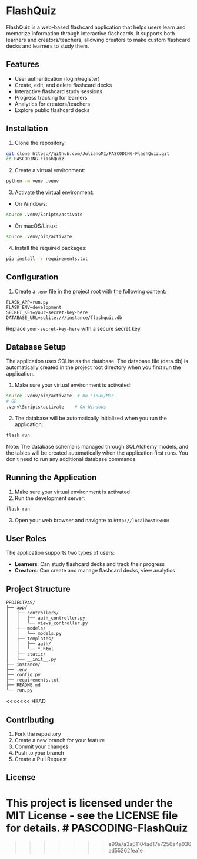# FlashQuiz

FlashQuiz is a web-based flashcard application that helps users learn and memorize information through interactive flashcards. It supports both learners and creators/teachers, allowing creators to make custom flashcard decks and learners to study them.

## Features

- User authentication (login/register)
- Create, edit, and delete flashcard decks
- Interactive flashcard study sessions
- Progress tracking for learners
- Analytics for creators/teachers
- Explore public flashcard decks

## Installation

1. Clone the repository:
```bash
git clone https://github.com/JulianoMI/PASCODING-FlashQuiz.git
cd PASCODING-FlashQuiz
```

2. Create a virtual environment:
```bash
python -m venv .venv
```

3. Activate the virtual environment:
- On Windows:
```bash
source .venv/Scripts/activate
```
- On macOS/Linux:
```bash
source .venv/bin/activate
```

4. Install the required packages:
```bash
pip install -r requirements.txt
```

## Configuration

1. Create a `.env` file in the project root with the following content:
```
FLASK_APP=run.py
FLASK_ENV=development
SECRET_KEY=your-secret-key-here
DATABASE_URL=sqlite:///instance/flashquiz.db
```

Replace `your-secret-key-here` with a secure secret key.

## Database Setup

The application uses SQLite as the database. The database file (data.db) is automatically created in the project root directory when you first run the application.

1. Make sure your virtual environment is activated:
```bash
source .venv/bin/activate  # On Linux/Mac
# OR
.venv\Scripts\activate    # On Windows
```

2. The database will be automatically initialized when you run the application:
```bash
flask run
```

Note: The database schema is managed through SQLAlchemy models, and the tables will be created automatically when the application first runs. You don't need to run any additional database commands.

## Running the Application

1. Make sure your virtual environment is activated
2. Run the development server:
```bash
flask run
```
3. Open your web browser and navigate to `http://localhost:5000`

## User Roles

The application supports two types of users:
- **Learners**: Can study flashcard decks and track their progress
- **Creators**: Can create and manage flashcard decks, view analytics

## Project Structure

```
PROJECTPAS/
├── app/
│   ├── controllers/
│   │   ├── auth_controller.py
│   │   └── views_controller.py
│   ├── models/
│   │   └── models.py
│   ├── templates/
│   │   ├── auth/
│   │   └── *.html
│   ├── static/
│   └── __init__.py
├── instance/
├── .env
├── config.py
├── requirements.txt
├── README.md
└── run.py
```

<<<<<<< HEAD
## Contributing

1. Fork the repository
2. Create a new branch for your feature
3. Commit your changes
4. Push to your branch
5. Create a Pull Request

## License

This project is licensed under the MIT License - see the LICENSE file for details. # PASCODING-FlashQuiz
=======
>>>>>>> e99a7a3a61104ad17e7256a4a036ad55262fea1e
